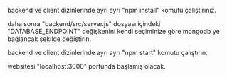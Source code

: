 backend ve client dizinlerinde ayrı ayrı "npm install" komutu çalıştırınız.

daha sonra "backend/src/server.js" dosyası içindeki "DATABASE_ENDPOINT" değişkenini kendi seçiminize göre mongodb ye bağlancak şekilde değiştirin.

backend ve client dizinlerinde ayrı ayrı "npm start" komutu çalıştırın.

websitesi "localhost:3000" portunda başlamış olacak.
